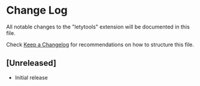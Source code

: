 # Change Log

All notable changes to the "letytools" extension will be documented in this file.

Check [Keep a Changelog](http://keepachangelog.com/) for recommendations on how to structure this file.

## [Unreleased]

- Initial release